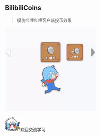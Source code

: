 ## BilibiliCoins

>模仿哔哩哔哩客户端投币效果

![gif](art/Mario.gif)

<p><img src="art/ic_logo.png" style="width:10%">欢迎交流学习
